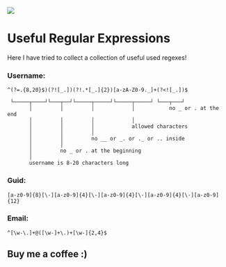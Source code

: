 <div style:"text-align:center;">
<p>
    <a href="#buy-me-a-coffee-" target="_blank"><img src="https://badgen.net/badge/icon/buymeacoffee/green?icon=buymeacoffee&label"/></a>
</p>
</div>

# Useful Regular Expressions

Here I have tried to collect a collection of useful used regexes!

### Username:
```
^(?=.{8,20}$)(?![_.])(?!.*[_.]{2})[a-zA-Z0-9._]+(?<![_.])$

 └─────┬────┘└───┬──┘└─────┬─────┘└─────┬─────┘ └───┬───┘
       │         │         │            │           no _ or . at the end
       │         │         │            │
       │         │         │            allowed characters
       │         │         │
       │         │         no __ or _. or ._ or .. inside
       │         │
       │         no _ or . at the beginning
       │
       username is 8-20 characters long
```

### Guid:
```
[a-z0-9]{8}[\-][a-z0-9]{4}[\-][a-z0-9]{4}[\-][a-z0-9]{4}[\-][a-z0-9]{12}
```

### Email:
```
^[\w-\.]+@([\w-]+\.)+[\w-]{2,4}$
```

## Buy me a coffee :)
